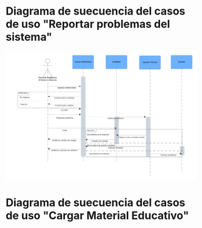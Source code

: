# Diagrama de suecuencia del casos de uso "Reportar problemas del sistema"
![Diagrama1](SecuenciaCargaProblema.jpg)


# Diagrama de suecuencia del casos de uso "Cargar Material Educativo"

